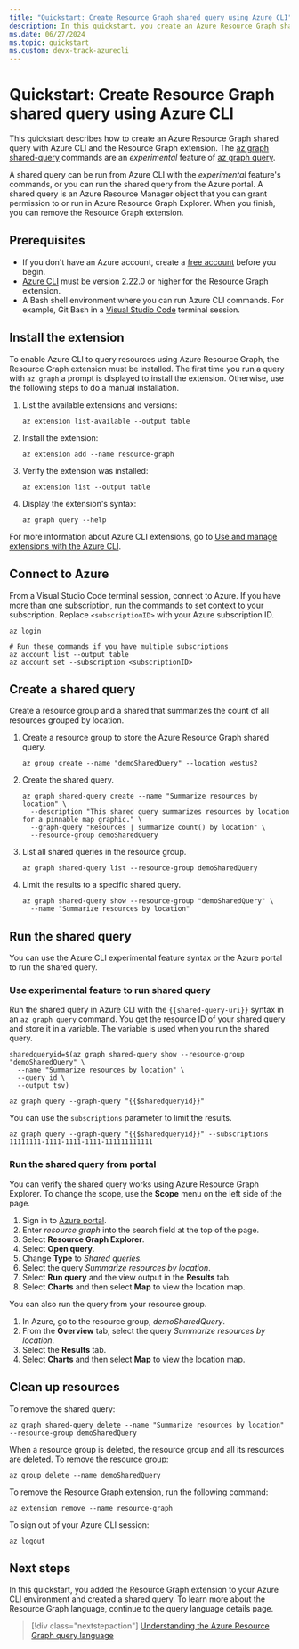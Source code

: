 ```yaml
---
title: "Quickstart: Create Resource Graph shared query using Azure CLI"
description: In this quickstart, you create an Azure Resource Graph shared query using Azure CLI and the resource-graph extension.
ms.date: 06/27/2024
ms.topic: quickstart
ms.custom: devx-track-azurecli
---
```


# Quickstart: Create Resource Graph shared query using Azure CLI

This quickstart describes how to create an Azure Resource Graph shared query with Azure CLI and the Resource Graph extension. The [az graph shared-query](/cli/azure/graph/shared-query) commands are an _experimental_ feature of [az graph query](/cli/azure/graph#az-graph-query).

A shared query can be run from Azure CLI with the _experimental_ feature's commands, or you can run the shared query from the Azure portal. A shared query is an Azure Resource Manager object that you can grant permission to or run in Azure Resource Graph Explorer. When you finish, you can remove the Resource Graph extension.

## Prerequisites

- If you don't have an Azure account, create a [free account](https://azure.microsoft.com/pricing/purchase-options/azure-account?cid=msft_learn) before you begin.
- [Azure CLI](/cli/azure/install-azure-cli) must be version 2.22.0 or higher for the Resource Graph extension.
- A Bash shell environment where you can run Azure CLI commands. For example, Git Bash in a [Visual Studio Code](https://code.visualstudio.com/) terminal session.

## Install the extension

To enable Azure CLI to query resources using Azure Resource Graph, the Resource Graph extension must be installed. The first time you run a query with `az graph` a prompt is displayed to install the extension. Otherwise, use the following steps to do a manual installation.

1. List the available extensions and versions:

   ```azurecli
   az extension list-available --output table
   ```

1. Install the extension:

   ```azurecli
   az extension add --name resource-graph
   ```

1. Verify the extension was installed:

   ```azurecli
   az extension list --output table
   ```

1. Display the extension's syntax:

   ```azurecli
   az graph query --help
   ```

  For more information about Azure CLI extensions, go to [Use and manage extensions with the Azure CLI](/cli/azure/azure-cli-extensions-overview).

## Connect to Azure

From a Visual Studio Code terminal session, connect to Azure. If you have more than one subscription, run the commands to set context to your subscription. Replace `<subscriptionID>` with your Azure subscription ID.

```azurecli
az login

# Run these commands if you have multiple subscriptions
az account list --output table
az account set --subscription <subscriptionID>
```

## Create a shared query

Create a resource group and a shared that summarizes the count of all resources grouped by location.

1. Create a resource group to store the Azure Resource Graph shared query. 

   ```azurecli
   az group create --name "demoSharedQuery" --location westus2
   ```

1. Create the shared query.

   ```azurecli
   az graph shared-query create --name "Summarize resources by location" \
     --description "This shared query summarizes resources by location for a pinnable map graphic." \
     --graph-query "Resources | summarize count() by location" \
     --resource-group demoSharedQuery
   ```

1. List all shared queries in the resource group. 

   ```azurecli
   az graph shared-query list --resource-group demoSharedQuery
   ```

1. Limit the results to a specific shared query.

   ```azurecli
   az graph shared-query show --resource-group "demoSharedQuery" \
     --name "Summarize resources by location"
   ```

## Run the shared query

You can use the Azure CLI experimental feature syntax or the Azure portal to run the shared query. 

### Use experimental feature to run shared query

Run the shared query in Azure CLI with the `{{shared-query-uri}}` syntax in an `az graph query` command. You get the resource ID of your shared query and store it in a variable. The variable is used when you run the shared query.

```azurecli
sharedqueryid=$(az graph shared-query show --resource-group "demoSharedQuery" \
  --name "Summarize resources by location" \
  --query id \
  --output tsv)

az graph query --graph-query "{{$sharedqueryid}}"
```

You can use the `subscriptions` parameter to limit the results. 

```azurecli
az graph query --graph-query "{{$sharedqueryid}}" --subscriptions 11111111-1111-1111-1111-111111111111
```

### Run the shared query from portal

You can verify the shared query works using Azure Resource Graph Explorer. To change the scope, use the **Scope** menu on the left side of the page. 

1. Sign in to [Azure portal](https://portal.azure.com).
1. Enter _resource graph_ into the search field at the top of the page.
1. Select **Resource Graph Explorer**.
1. Select **Open query**.
1. Change **Type** to _Shared queries_.
1. Select the query _Summarize resources by location_.
1. Select **Run query** and the view output in the **Results** tab.
1. Select **Charts** and then select **Map** to view the location map.

You can also run the query from your resource group. 

1. In Azure, go to the resource group, _demoSharedQuery_.
1. From the **Overview** tab, select the query _Summarize resources by location_.
1. Select the **Results** tab.
1. Select **Charts** and then select **Map** to view the location map.

## Clean up resources

To remove the shared query:

```azurecli
az graph shared-query delete --name "Summarize resources by location" --resource-group demoSharedQuery
```

When a resource group is deleted, the resource group and all its resources are deleted. To remove the resource group:

```azurecli
az group delete --name demoSharedQuery
```

To remove the Resource Graph extension, run the following command:

```azurecli
az extension remove --name resource-graph
```

To sign out of your Azure CLI session:

```azurecli
az logout
```

## Next steps

In this quickstart, you added the Resource Graph extension to your Azure CLI environment and created a shared query. To learn more about the Resource Graph language, continue to the query language details page.

> [!div class="nextstepaction"]
> [Understanding the Azure Resource Graph query language](./concepts/query-language.md)
